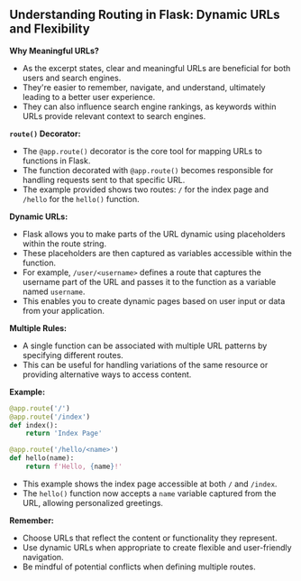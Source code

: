 ## Understanding Routing in Flask: Dynamic URLs and Flexibility

**Why Meaningful URLs?**

- As the excerpt states, clear and meaningful URLs are beneficial for both users and search engines.
- They're easier to remember, navigate, and understand, ultimately leading to a better user experience.
- They can also influence search engine rankings, as keywords within URLs provide relevant context to search engines.

**`route()` Decorator:**

- The `@app.route()` decorator is the core tool for mapping URLs to functions in Flask.
- The function decorated with `@app.route()` becomes responsible for handling requests sent to that specific URL.
- The example provided shows two routes: `/` for the index page and `/hello` for the `hello()` function.

**Dynamic URLs:**

- Flask allows you to make parts of the URL dynamic using placeholders within the route string.
- These placeholders are then captured as variables accessible within the function.
- For example, `/user/<username>` defines a route that captures the username part of the URL and passes it to the function as a variable named `username`.
- This enables you to create dynamic pages based on user input or data from your application.

**Multiple Rules:**

- A single function can be associated with multiple URL patterns by specifying different routes.
- This can be useful for handling variations of the same resource or providing alternative ways to access content.

**Example:**

```python
@app.route('/')
@app.route('/index')
def index():
    return 'Index Page'

@app.route('/hello/<name>')
def hello(name):
    return f'Hello, {name}!'
```

- This example shows the index page accessible at both `/` and `/index`.
- The `hello()` function now accepts a `name` variable captured from the URL, allowing personalized greetings.

**Remember:**

- Choose URLs that reflect the content or functionality they represent.
- Use dynamic URLs when appropriate to create flexible and user-friendly navigation.
- Be mindful of potential conflicts when defining multiple routes.
